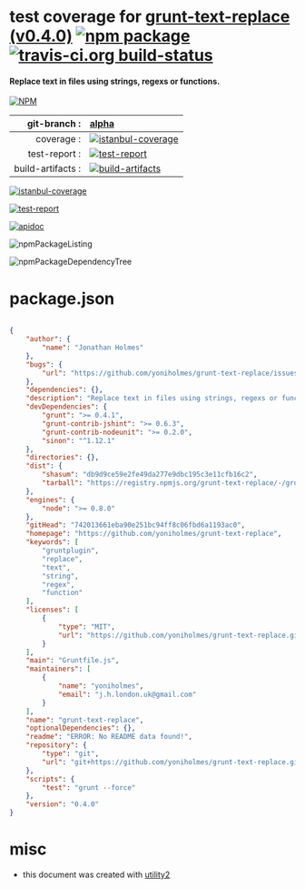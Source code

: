 # test coverage for  [grunt-text-replace (v0.4.0)](https://github.com/yoniholmes/grunt-text-replace)  [![npm package](https://img.shields.io/npm/v/npmtest-grunt-text-replace.svg?style=flat-square)](https://www.npmjs.org/package/npmtest-grunt-text-replace) [![travis-ci.org build-status](https://api.travis-ci.org/npmtest/node-npmtest-grunt-text-replace.svg)](https://travis-ci.org/npmtest/node-npmtest-grunt-text-replace)
#### Replace text in files using strings, regexs or functions.

[![NPM](https://nodei.co/npm/grunt-text-replace.png?downloads=true)](https://www.npmjs.com/package/grunt-text-replace)

| git-branch : | [alpha](https://github.com/npmtest/node-npmtest-grunt-text-replace/tree/alpha)|
|--:|:--|
| coverage : | [![istanbul-coverage](https://npmtest.github.io/node-npmtest-grunt-text-replace/build/coverage.badge.svg)](https://npmtest.github.io/node-npmtest-grunt-text-replace/build/coverage.html/index.html)|
| test-report : | [![test-report](https://npmtest.github.io/node-npmtest-grunt-text-replace/build/test-report.badge.svg)](https://npmtest.github.io/node-npmtest-grunt-text-replace/build/test-report.html)|
| build-artifacts : | [![build-artifacts](https://npmtest.github.io/node-npmtest-grunt-text-replace/glyphicons_144_folder_open.png)](https://github.com/npmtest/node-npmtest-grunt-text-replace/tree/gh-pages/build)|

[![istanbul-coverage](https://npmtest.github.io/node-npmtest-grunt-text-replace/build/screenCapture.buildCustomOrg.browser.coverage.html.png)](https://npmtest.github.io/node-npmtest-grunt-text-replace/build/coverage.html/index.html)

[![test-report](https://npmtest.github.io/node-npmtest-grunt-text-replace/build/screenCapture.buildCustomOrg.browser.%252Fhome%252Ftravis%252Fbuild%252Fnpmtest%252Fnode-npmtest-grunt-text-replace%252Ftmp%252Fbuild%252Ftest-report.html.png)](https://npmtest.github.io/node-npmtest-grunt-text-replace/build/test-report.html)

[![apidoc](https://npmdoc.github.io/node-npmdoc-grunt-text-replace/build/screenCapture.buildApidoc.browser.%252Fhome%252Ftravis%252Fbuild%252Fnpmdoc%252Fnode-npmdoc-grunt-text-replace%252Ftmp%252Fbuild%252Fapidoc.html.png)](https://npmdoc.github.io/node-npmdoc-grunt-text-replace/build/apidoc.html)

![npmPackageListing](https://npmtest.github.io/node-npmtest-grunt-text-replace/build/screenCapture.npmPackageListing.svg)

![npmPackageDependencyTree](https://npmtest.github.io/node-npmtest-grunt-text-replace/build/screenCapture.npmPackageDependencyTree.svg)



# package.json

```json

{
    "author": {
        "name": "Jonathan Holmes"
    },
    "bugs": {
        "url": "https://github.com/yoniholmes/grunt-text-replace/issues"
    },
    "dependencies": {},
    "description": "Replace text in files using strings, regexs or functions.",
    "devDependencies": {
        "grunt": ">= 0.4.1",
        "grunt-contrib-jshint": ">= 0.6.3",
        "grunt-contrib-nodeunit": ">= 0.2.0",
        "sinon": "^1.12.1"
    },
    "directories": {},
    "dist": {
        "shasum": "db9d9ce59e2fe49da277e9dbc195c3e11cfb16c2",
        "tarball": "https://registry.npmjs.org/grunt-text-replace/-/grunt-text-replace-0.4.0.tgz"
    },
    "engines": {
        "node": ">= 0.8.0"
    },
    "gitHead": "742013661eba90e251bc94ff8c06fbd6a1193ac0",
    "homepage": "https://github.com/yoniholmes/grunt-text-replace",
    "keywords": [
        "gruntplugin",
        "replace",
        "text",
        "string",
        "regex",
        "function"
    ],
    "licenses": [
        {
            "type": "MIT",
            "url": "https://github.com/yoniholmes/grunt-text-replace.git/blob/master/LICENSE-MIT"
        }
    ],
    "main": "Gruntfile.js",
    "maintainers": [
        {
            "name": "yoniholmes",
            "email": "j.h.london.uk@gmail.com"
        }
    ],
    "name": "grunt-text-replace",
    "optionalDependencies": {},
    "readme": "ERROR: No README data found!",
    "repository": {
        "type": "git",
        "url": "git+https://github.com/yoniholmes/grunt-text-replace.git"
    },
    "scripts": {
        "test": "grunt --force"
    },
    "version": "0.4.0"
}
```



# misc
- this document was created with [utility2](https://github.com/kaizhu256/node-utility2)

